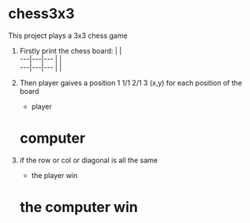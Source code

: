 # chess3x3
This project plays a 3x3 chess game

1. Firstly print the chess board:
   |   |   
---|---|---
   |   |   
---|---|---
   |   |   
2. Then player gaives a position 1 1/1 2/1 3 (x,y) for each position of the board
   * player
   # computer

3. if the row or col or diagonal is all the same
   * the player win
   # the computer win
